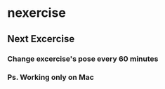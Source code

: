 # nexercise

## Next Excercise

### Change excercise's pose every 60 minutes

### Ps. Working only on Mac
